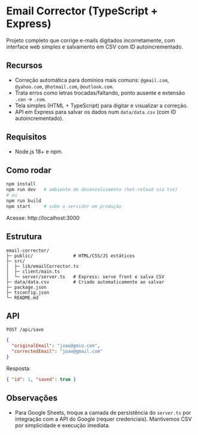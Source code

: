 # Email Corrector (TypeScript + Express)

Projeto completo que corrige e-mails digitados incorretamente, com interface web simples e salvamento em CSV com ID autoincrementado.

## Recursos
- Correção automática para domínios mais comuns: `@gmail.com`, `@yahoo.com`, `@hotmail.com`, `@outlook.com`.
- Trata erros como letras trocadas/faltando, ponto ausente e extensão `.con` → `.com`.
- Tela simples (HTML + TypeScript) para digitar e visualizar a correção.
- API em Express para salvar os dados num `data/data.csv` (com ID autoincrementado).

## Requisitos
- Node.js 18+ e npm.

## Como rodar
```bash
npm install
npm run dev   # ambiente de desenvolvimento (hot-reload via tsx)
# ou
npm run build
npm start     # sobe o servidor em produção
```
Acesse: http://localhost:3000

## Estrutura
```
email-corrector/
├─ public/               # HTML/CSS/JS estáticos
├─ src/
│  ├─ lib/emailCorrector.ts
│  ├─ client/main.ts
│  └─ server/server.ts   # Express: serve front e salva CSV
├─ data/data.csv         # Criado automaticamente ao salvar
├─ package.json
├─ tsconfig.json
└─ README.md
```

## API
`POST /api/save`
```json
{
  "originalEmail": "joao@gmio.com",
  "correctedEmail": "joao@gmail.com"
}
```
Resposta:
```json
{ "id": 1, "saved": true }
```

## Observações
- Para Google Sheets, troque a camada de persistência do `server.ts` por integração com a API do Google (requer credenciais). Mantivemos CSV por simplicidade e execução imediata.
